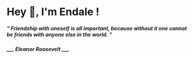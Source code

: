<h1 title="head"> Hey 👋, I'm Endale !</h1>

**<h5><i>" Friendship with oneself is all important, because without it one cannot be friends with anyone else in the world. "</i></h5>**

*<b>___ Eleanor Roosevelt ___</b>*
